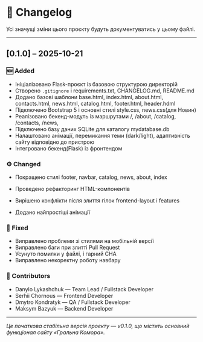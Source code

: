 # 📜 Changelog

Усі значущі зміни цього проєкту будуть документуватись у цьому файлі.

*********************************************************************************************************

## [0.1.0] – 2025-10-21

### 🆕 Added
- Ініціалізовано Flask-проєкт із базовою структурою директорій  
- Створено `.gitignore` і requirements.txt, CHANGELOG.md, README.md
- Додано базові шаблони base.html, index.html, about.html, contacts.html, news.html, catalog.html, footer.html, header.hdml
- Підключено Bootstrap 5 і основні стилі style.css, news.css(для Новин)  
- Реалізовано бекенд-модуль із маршрутами /, /about, /catalog, /contacts, /news,   
- Підключено базу даних SQLite для каталогу mydatabase.db
- Налаштовано анімації, перемикання теми (dark/light), адаптивність сайту відповідно до пристрою
- Інтегровано бекенд(Flask) із фронтендом  

### ⚙️ Changed
- Покращено стилі footer, navbar, catalog, news, about, index
- Проведено рефакторинг HTML-компонентів  
- Вирішено конфлікти після злиття гілок frontend-layout і features  

- Додано найпростіші анімації

### 🐛 Fixed
- Виправлено проблеми зі стилями на мобільній версії  
- Виправлено баги при злитті Pull Request  
- Усунуто помилки у файлі, і гарний CHA 
- Виправлено некоректну роботу навбару  

### 👥 Contributors
- Danylo Lykashchuk — Team Lead / Fullstack Developer  
- Serhii Chornous — Frontend Developer  
- Dmytro Kondratyk — QA / Fullstack Developer  
- Maksym Bazyuk — Backend Developer  

*********************************************************************************************************

_Це початкова стабільна версія проєкту — v0.1.0, що містить основний функціонал сайту «Гральна Комора»._
